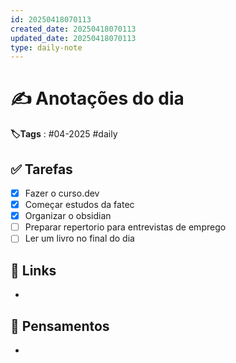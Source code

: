 ```yaml
---
id: 20250418070113
created_date: 20250418070113
updated_date: 20250418070113
type: daily-note
---
```


# ✍️ Anotações do dia
**🏷️Tags** : #04-2025 #daily
## ✅ Tarefas
- [x] Fazer o curso.dev
- [x] Começar estudos da fatec
- [x] Organizar o obsidian
- [ ] Preparar repertorio para entrevistas de emprego
- [ ] Ler um livro no final do dia
## 🔗 Links
- 
## 🧠 Pensamentos
- 